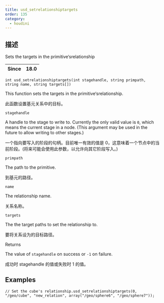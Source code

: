 ```yaml
---
title: usd_setrelationshiptargets
order: 135
category:
  - houdini
---
```

    
## 描述

Sets the targets in the primitive‘srelationship

| Since | 18.0 |
| ----- | ---- |

`int usd_setrelationshiptargets(int stagehandle, string primpath, string name, string targets[])`

This function sets the targets in the primitive‘srelationship.

此函数设置基元关系中的目标。

`stagehandle`

A handle to the stage to write to. Currently the only valid value is `0`,
which means the current stage in a node. (This argument may be used in the
future to allow writing to other stages.)

一个指向要写入的阶段的句柄。目前唯一有效的值是 0，这意味着一个节点中的当前阶段。(将来可能会使用此参数，以允许向其它阶段写入。)

`primpath`

The path to the primitive.

到基元的路径。

`name`

The relationship name.

关系名称。

`targets`

The the target paths to set the relationship to.

要将关系设为的目标路径。

Returns

The value of `stagehandle` on success or `-1` on failure.

成功时 stagehandle 的值或失败时 1 的值。

## Examples

    // Set the cube's relationship.usd_setrelationshiptargets(0, "/geo/cube", "new_relation", array("/geo/sphere6", "/geo/sphere7"));
